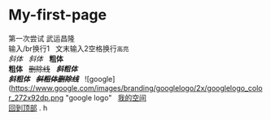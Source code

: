 # My-first-page
第一次尝试 武运昌隆
</br>  输入/br换行1  
文末输入2空格换行`高亮`  
*斜体*  
_斜体_  
**粗体**  
__粗体__  
~~删除线~~  
***斜粗体***  
___斜粗体___  
***~~斜粗体删除线~~***  
![google](https://www.google.com/images/branding/googlelogo/2x/googlelogo_color_272x92dp.png "google logo"  
[我的空间](https://user.qzone.qq.com/49803689/infocenter)  
[回到顶部](#readme)
. h
